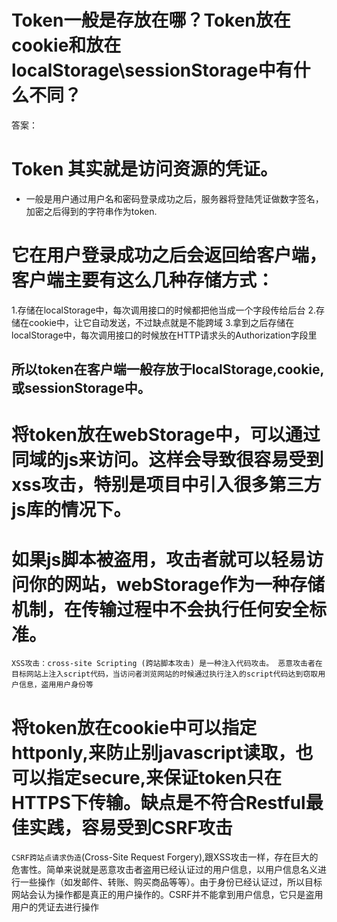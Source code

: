 # Token一般是存放在哪？Token放在cookie和放在localStorage\sessionStorage中有什么不同？

答案：
# Token 其实就是访问资源的凭证。
* 一般是用户通过用户名和密码登录成功之后，服务器将登陆凭证做数字签名，加密之后得到的字符串作为token.

# 它在用户登录成功之后会返回给客户端，客户端主要有这么几种存储方式：
1.存储在localStorage中，每次调用接口的时候都把他当成一个字段传给后台
2.存储在cookie中，让它自动发送，不过缺点就是不能跨域
3.拿到之后存储在localStorage中，每次调用接口的时候放在HTTP请求头的Authorization字段里
## 所以token在客户端一般存放于localStorage,cookie,或sessionStorage中。

# 将token放在webStorage中，可以通过同域的js来访问。这样会导致很容易受到xss攻击，特别是项目中引入很多第三方js库的情况下。
# 如果js脚本被盗用，攻击者就可以轻易访问你的网站，webStorage作为一种存储机制，在传输过程中不会执行任何安全标准。
`XSS攻击：cross-site Scripting (跨站脚本攻击) 是一种注入代码攻击。 恶意攻击者在目标网站上注入script代码，当访问者浏览网站的时候通过执行注入的script代码达到窃取用户信息，盗用用户身份等`

# 将token放在cookie中可以指定httponly,来防止别javascript读取，也可以指定secure,来保证token只在HTTPS下传输。缺点是不符合Restful最佳实践，容易受到CSRF攻击
`CSRF跨站点请求伪造`(Cross-Site Request Forgery),跟XSS攻击一样，存在巨大的危害性。简单来说就是恶意攻击者盗用已经认证过的用户信息，以用户信息名义进行一些操作（如发邮件、转账、购买商品等等）。由于身份已经认证过，所以目标网站会认为操作都是真正的用户操作的。CSRF并不能拿到用户信息，它只是盗用用户的凭证去进行操作


